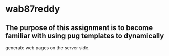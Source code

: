 # wab87reddy
## The purpose of this assignment is to become familiar with using pug templates to dynamically
generate web pages on the server side.
